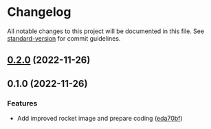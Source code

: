 # Changelog

All notable changes to this project will be documented in this file. See [standard-version](https://github.com/conventional-changelog/standard-version) for commit guidelines.

## [0.2.0](https://github.com/SimonB2009/GetIt/compare/v0.1.0...v0.2.0) (2022-11-26)

## 0.1.0 (2022-11-26)


### Features

* Add improved rocket image and prepare coding ([eda70bf](https://github.com/SimonB2009/GetIt/commit/eda70bfe5d993c18fce2bb3feadba87e3ef7e6cf))

